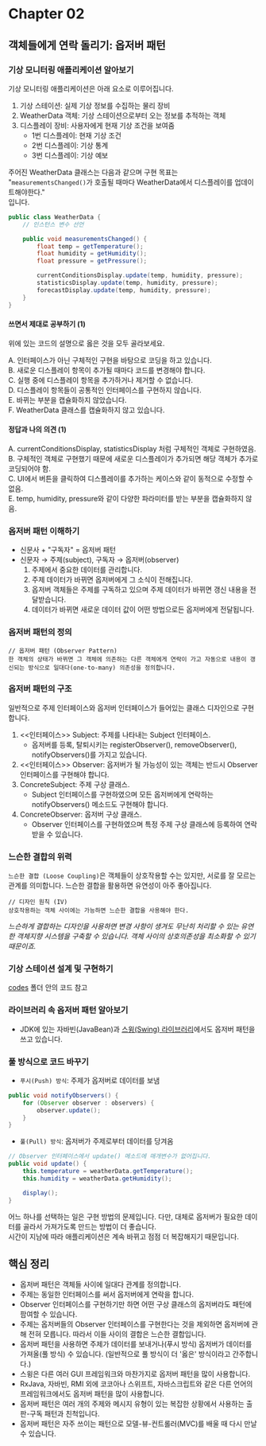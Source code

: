 # Chapter 02

## 객체들에게 연락 돌리기: 옵저버 패턴

### 기상 모니터링 애플리케이션 알아보기

기상 모니터링 애플리케이션은 아래 요소로 이루어집니다.

1. 기상 스테이션: 실제 기상 정보를 수집하는 물리 장비
2. WeatherData 객체: 기상 스테이션으로부터 오는 정보를 추적하는 객체
3. 디스플레이 장비: 사용자에게 현재 기상 조건을 보여줌
    - 1번 디스플레이: 현재 기상 조건
    - 2번 디스플레이: 기상 통계
    - 3번 디스플레이: 기상 예보

주어진 WeatherData 클래스는 다음과 같으며 구현 목표는\
"`measurementsChanged()`가 호출될 때마다 WeatherData에서 디스플레이를 업데이트해야한다."\
입니다.

```java
public class WeatherData {
    // 인스턴스 변수 선언

    public void measurementsChanged() {
        float temp = getTemperature();
        float humidity = getHumidity();
        float pressure = getPressure();

        currentConditionsDisplay.update(temp, humidity, pressure);
        statisticsDisplay.update(temp, humidity, pressure);
        forecastDisplay.update(temp, humidity, pressure);
    }
}
```

#### 쓰면서 제대로 공부하기 (1)

위에 있는 코드의 설명으로 옳은 것을 모두 골라보세요.

A. 인터페이스가 아닌 구체적인 구현을 바탕으로 코딩을 하고 있습니다.\
B. 새로운 디스플레이 항목이 추가될 때마다 코드를 변경해야 합니다.\
C. 실행 중에 디스플레이 항목을 추가하거나 제거할 수 없습니다.\
D. 디스플레이 항목들이 공통적인 인터페이스를 구현하지 않습니다.\
E. 바뀌는 부분을 캡슐화하지 않았습니다.\
F. WeatherData 클래스를 캡슐화하지 않고 있습니다.

#### 정답과 나의 의견 (1)

A. currentConditionsDisplay, statisticsDisplay 처럼 구체적인 객체로 구현하였음.\
B. 구체적인 객체로 구현했기 때문에 새로운 디스플레이가 추가되면 해당 객체가 추가로 코딩되어야 함.\
C. UI에서 버튼을 클릭하여 디스플레이를 추가하는 케이스와 같이 동적으로 수정할 수 없음.\
E. temp, humidity, pressure와 같이 다양한 파라미터를 받는 부분을 캡슐화하지 않음.

### 옵저버 패턴 이해하기

- 신문사 + "구독자" = 옵저버 패턴
- 신문자 &rarr; 주제(subject), 구독자 &rarr; 옵저버(observer)
    1. 주제에서 중요한 데이터를 관리합니다.
    2. 주제 데이터가 바뀌면 옵저버에게 그 소식이 전해집니다.
    3. 옵저버 객체들은 주제를 구독하고 있으며 주제 데이터가 바뀌면 갱신 내용을 전달받습니다.
    4. 데이터가 바뀌면 새로운 데이터 값이 어떤 방법으로든 옵저버에게 전달됩니다.

### 옵저버 패턴의 정의

```text
// 옵저버 패턴 (Observer Pattern)
한 객체의 상태가 바뀌면 그 객체에 의존하는 다른 객체에게 연락이 가고 자동으로 내용이 갱신되는 방식으로 일대다(one-to-many) 의존성을 정의합니다.
```

### 옵저버 패턴의 구조

일반적으로 주제 인터페이스와 옵저버 인터페이스가 들어있는 클래스 디자인으로 구현합니다.

1. <<인터페이스>> Subject: 주제를 나타내는 Subject 인터페이스.
    - 옵저버를 등록, 탈퇴시키는 registerObserver(), removeObserver(), notifyObservers()를 가지고 있습니다.
2. <<인터페이스>> Observer: 옵저버가 될 가능성이 있는 객체는 반드시 Observer 인터페이스를 구현해야 합니다.
3. ConcreteSubject: 주제 구상 클래스.
    - Subject 인터페이스를 구현하였으며 모든 옵저버에게 연락하는 notifyObservers() 메소드도 구현해야 합니다.
4. ConcreteObserver: 옵저버 구상 클래스.
    - Observer 인터페이스를 구현하였으며 특정 주제 구상 클래스에 등록하여 연락받을 수 있습니다.

### 느슨한 결합의 위력

`느슨한 결합 (Loose Coupling)`은 객체들이 상호작용할 수는 있지만, 서로를 잘 모르는 관계를 의미합니다. 느슨한 결합을 활용하면 유연성이 아주 좋아집니다.

```text
// 디자인 원칙 (IV)
상호작용하는 객체 사이에는 가능하면 느슨한 결합을 사용해야 한다.
```

*느슨하게 결합하는 디자인을 사용하면 변경 사항이 생겨도 무난히 처리할 수 있는 유연한 객체지향 시스템을 구축할 수 있습니다. 객체 사이의 상호의존성을 최소화할 수 있기 때문이죠.*

### 기상 스테이션 설계 및 구현하기

[codes](./codes/) 폴더 안의 코드 참고

### 라이브러리 속 옵저버 패턴 알아보기

- JDK에 있는 자바빈(JavaBean)과 [스윙(Swing) 라이브러리](https://en.wikipedia.org/wiki/Swing_(Java))에서도 옵저버 패턴을 쓰고 있습니다.

### 풀 방식으로 코드 바꾸기

- `푸시(Push) 방식`: 주제가 옵저버로 데이터를 보냄

```java
public void notifyObservers() {
    for (Observer observer : observers) {
        observer.update();
    }
}
```

- `풀(Pull) 방식`: 옵저버가 주제로부터 데이터를 당겨옴

```java
// Observer 인터페이스에서 update() 메소드에 매개변수가 없어집니다.
public void update() {
    this.temperature = weatherData.getTemperature();
    this.humidity = weatherData.getHumidity();

    display();
}
```

어느 하나를 선택하는 일은 구현 방법의 문제입니다. 다만, 대체로 옵저버가 필요한 데이터를 골라서 가져가도록 만드는 방법이 더 좋습니다.\
시간이 지남에 따라 애플리케이션은 계속 바뀌고 점점 더 복잡해지기 때문입니다.

## 핵심 정리

- 옵저버 패턴은 객체들 사이에 일대다 관계를 정의합니다.
- 주제는 동일한 인터페이스를 써서 옵저버에게 연락을 합니다.
- Observer 인터페이스를 구현하기만 하면 어떤 구상 클래스의 옵저버라도 패턴에 팜여할 수 있습니다.
- 주제는 옵저버들의 Observer 인터페이스를 구현한다는 것을 제외하면 옵저버에 관해 전혀 모릅니다. 따라서 이들 사이의 결합은 느슨한 결합입니다.
- 옵저버 패턴을 사용하면 주제가 데이터를 보내거나(푸시 방식) 옵저버가 데이터를 가져올(풀 방식) 수 있습니다. (일반적으로 풀 방식이 더 '옳은' 방식이라고 간주합니다.)
- 스윙은 다른 여러 GUI 프레임워크와 마찬가지로 옵저버 패턴을 많이 사용합니다.
- RxJava, 자바빈, RMI 외에 코코아나 스위프트, 자바스크립트와 같은 다른 언어의 프레임워크에서도 옵저버 패턴을 많이 사용합니다.
- 옵저버 패턴은 여러 개의 주제와 메시지 유형이 있는 복잡한 상황에서 사용하는 출판-구독 패턴과 친척입니다.
- 옵저버 패턴은 자주 쓰이는 패턴으로 모델-뷰-컨트롤러(MVC)를 배울 때 다시 만날 수 있습니다.
